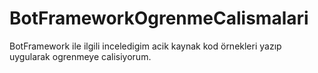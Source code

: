 # BotFrameworkOgrenmeCalismalari
BotFramework ile ilgili inceledigim acik kaynak kod örnekleri yazıp uygularak ogrenmeye calisiyorum.
